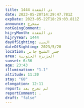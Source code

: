 ```yaml
---
title: ذي القعدة 1444
date: 2023-05-20T14:29:47.781Z
expDate: 2023-05-22T18:29:03.811Z
announce: ستخرج
notGoingComment: .
hijryMonth: ذي القعدة
hijryYear: 1444
dayOfSighting: السبت
dateOfSighting: 2023/5/20
location: جسر الشيخ جابر
area: الجزيرة الجنوبية
sunset: 6:36
age: 23:43
illumination: "1.1"
altitude: 11:20
stay: "60"
elongation: 12:11
report: لم تخرج بعد
reportComment: .
draft: "false"
---
```

